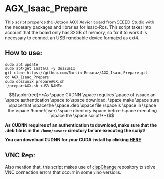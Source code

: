 # AGX_Isaac_Prepare
This script prepares the Jetson AGX Xavier board from SEEED Studio with the necesary packages and libraries for Isaac-Ros.
This script takes into account that the board only has 32GB of memory, so for it to work it is necessary to connect an USB remobable device formated as ext4.

## How to use:
```
sudo apt update
sudo apt-get install -y dos2unix
git clone https://github.com/Martin-Reparaz/AGX_Isaac_Prepare.git
cd AGX_Isaac_Prepare
sudo dos2unix prepareAGX.sh
./prepareAGX.sh <USB_NAME>
```
$${\color{red}**As \space CUDNN \space requires \space of \space an \space authentication \space to \space download, \space make \space sure \space that \space the \space .deb \space file \space is \space in \space the \space /home/(user) \space directory \space before \space executing \space the \space script!**}$$

**As CUDNN requires of an authentication to download, make sure that the .deb file is in the `/home/<user>` directory before executing the script!**

**You can download CUDNN for your CUDA install by clicking [HERE](https://developer.nvidia.com/rdp/cudnn-download)**

## VNC Rep:
Also mention that, this script makes use of [dispChange](https://github.com/Martin-Reparaz/dispChange.git) repository to solve VNC connection errors that occurr in some vino versions.
